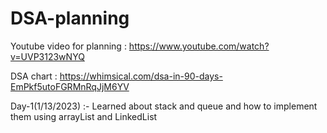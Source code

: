# DSA-planning


Youtube video for planning : https://www.youtube.com/watch?v=UVP3123wNYQ

DSA chart : https://whimsical.com/dsa-in-90-days-EmPkf5utoFGRMnRqJjM6YV


Day-1(1/13/2023) :- Learned about stack and queue and how to implement them using arrayList and LinkedList
